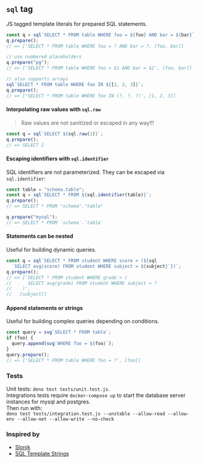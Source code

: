 ## `sql` tag

JS tagged template literals for prepared SQL statements.

```js
const q = sql`SELECT * FROM table WHERE foo = ${foo} AND bar = ${bar}`;
q.prepare();
// => ['SELECT * FROM table WHERE foo = ? AND bar = ?, [foo, bar]]

// use numbered placeholders
q.prepare("pg");
// => ['SELECT * FROM table WHERE foo = $1 AND bar = $2', [foo, bar]]

// also supports arrays
sql`SELECT * FROM table WHERE foo IN ${[1, 2, 3]}`;
q.prepare();
// => ['SELECT * FROM table WHERE foo IN (?, ?, ?)', [1, 2, 3]]
```

#### Interpolating raw values with `sql.raw`

> Raw values are not sanitized or escaped in any way!!!

```js
const q = sql`SELECT ${sql.raw(1)}`;
q.prepare();
// => SELECT 1
```

#### Escaping identifiers with `sql.identifier`

SQL identifiers are not parameterized. They can be escaped via `sql.identifier`:

```js
const table = "schema.table";
const q = sql`SELECT * FROM ${sql.identifier(table)}`;
q.prepare();
// => SELECT * FROM "schema"."table"

q.prepare("mysql");
// => SELECT * FROM `schema`.`table`
```

#### Statements can be nested

Useful for building dynamic queries.

```js
const q = sql`SELECT * FROM student WHERE score > (${sql
  `SELECT avg(score) FROM student WHERE subject = ${subject}`})`;
q.prepare();
// => ['SELECT * FROM student WHERE grade > (
//      SELECT avg(grade) FROM student WHERE subject = ?
//    )',
//   [subject]]
```

#### Append statements or strings

Useful for building complex queries depending on conditions.

```js
const query = svg`SELECT * FROM table`;
if (foo) {
  query.append(svg`WHERE foo = ${foo}`);
}
query.prepare();
// => ['SELECT * FROM table WHERE foo = ?', [foo]]
```

### Tests

Unit tests: `deno test tests/unit.test.js`.\
Integrations tests require `docker-compose up` to start the database server
instances for mysql and postgres.\
Then run with:\
`deno test tests/integration.test.js --unstable --allow-read --allow-env --allow-net --allow-write --no-check`

### Inspired by

- [Slonik](https://github.com/gajus/slonik)
- [SQL Template Strings](https://github.com/felixfbecker/node-sql-template-strings)
